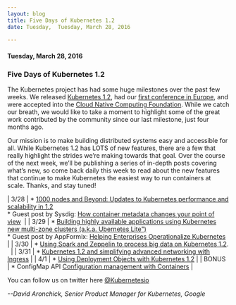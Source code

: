 ```yaml
---
layout: blog
title: Five Days of Kubernetes 1.2
date: Tuesday,  Tuesday, March 28, 2016 
 
---
```

#### Tuesday, March 28, 2016 
### Five Days of Kubernetes 1.2 
The Kubernetes project has had some huge milestones over the past few weeks. We released [Kubernetes 1.2](http://blog.kubernetes.io/2016/03/Kubernetes-1.2-even-more-performance-upgrades-plus-easier-application-deployment-and-management-.html), had our [first conference in Europe](https://kubecon.io/), and were accepted into the [Cloud Native Computing Foundation](https://cncf.io/). While we catch our breath, we would like to take a moment to highlight some of the great work contributed by the community since our last milestone, just four months ago.

  

Our mission is to make building distributed systems easy and accessible for all. While Kubernetes 1.2 has LOTS of new features, there are a few that really highlight the strides we’re making towards that goal. Over the course of the next week, we’ll be publishing a series of in-depth posts covering what’s new, so come back daily this week to read about the new features that continue to make Kubernetes the easiest way to run containers at scale. Thanks, and stay tuned!

  

| 
3/28
 | 
\*&nbsp;[1000 nodes and Beyond: Updates to Kubernetes performance and scalability in 1.2](http://blog.kubernetes.io/2016/03/1000-nodes-and-beyond-updates-to-Kubernetes-performance-and-scalability-in-12.html)  
\* Guest post by Sysdig:&nbsp;[How container metadata changes your point of view](http://blog.kubernetes.io/2016/03/how-container-metadata-changes-your-point-of-view.html)&nbsp;
 |
| 
3/29
 | 
\* [Building highly available applications using Kubernetes new multi-zone clusters (a.k.a. Ubernetes Lite")](http://blog.kubernetes.io/2016/03/building-highly-available-applications-using-Kubernetes-new-multi-zone-clusters-a.k.a-Ubernetes-Lite.html)  
\* Guest post by AppFormix: [Helping Enterprises Operationalize Kubernetes](http://blog.kubernetes.io/2016/03/appformix-helping-enterprises.html)
 |
| 
3/30
 | 
\*&nbsp;[Using Spark and Zeppelin to process big data on Kubernetes 1.2](http://blog.kubernetes.io/2016/03/using-Spark-and-Zeppelin-to-process-Big-Data-on-Kubernetes.html). &nbsp;
 |
| 
3/31
 | 
\* [Kubernetes 1.2 and simplifying advanced networking with Ingress](http://blog.kubernetes.io/2016/03/Kubernetes-1.2-and-simplifying-advanced-networking-with-Ingress.html)
 |
| 
4/1
 | 
\*&nbsp;[Using Deployment Objects with Kubernetes 1.2](http://blog.kubernetes.io/2016/04/using-deployment-objects-with.html)
 |
| 
BONUS
 | 
\* ConfigMap API&nbsp;[Configuration management with Containers](http://blog.kubernetes.io/2016/04/configuration-management-with-containers.html)
 |

  

You can follow us on twitter here [@Kubernetesio](https://twitter.com/kubernetesio)  
  

_--David Aronchick, Senior Product Manager for Kubernetes, Google_

  

  

